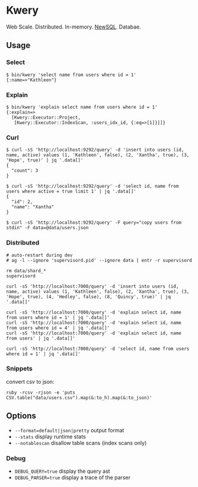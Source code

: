 # Kwery

Web Scale. Distributed. In-memory. [NewSQL](http://howfuckedismydatabase.com/nosql/). Databae.

## Usage

### Select

```
$ bin/kwery 'select name from users where id = 1'
{:name=>"Kathleen"}
```

### Explain

```
$ bin/kwery 'explain select name from users where id = 1'
{:explain=>
  [Kwery::Executor::Project,
   [Kwery::Executor::IndexScan, :users_idx_id, {:eq=>[1]}]]}
```

### Curl

```
$ curl -sS 'http://localhost:9292/query' -d 'insert into users (id, name, active) values (1, 'Kathleen', false), (2, 'Xantha', true), (3, 'Hope', true)' | jq '.data[]'
{
  "count": 3
}

$ curl -sS 'http://localhost:9292/query' -d 'select id, name from users where active = true limit 1' | jq '.data[]'
{
  "id": 2,
  "name": "Xantha"
}

$ curl -sS 'http://localhost:9292/query' -F query="copy users from stdin" -F data=@data/users.json
```

### Distributed

```
# auto-restart during dev
# ag -l --ignore 'supervisord.pid' --ignore data | entr -r supervisord

rm data/shard_*
supervisord

curl -sS 'http://localhost:7000/query' -d 'insert into users (id, name, active) values (1, 'Kathleen', false), (2, 'Xantha', true), (3, 'Hope', true), (4, 'Hedley', false), (8, 'Quincy', true)' | jq '.data[]'

curl -sS 'http://localhost:7000/query' -d 'explain select id, name from users where id = 1' | jq '.data[]'
curl -sS 'http://localhost:7000/query' -d 'explain select id, name from users where id = 4' | jq '.data[]'
curl -sS 'http://localhost:7000/query' -d 'explain select id, name from users' | jq '.data[]'

curl -sS 'http://localhost:7000/query' -d 'select id, name from users where id = 1' | jq '.data[]'
```

### Snippets

convert csv to json:

```
ruby -rcsv -rjson -e 'puts CSV.table("data/users.csv").map(&:to_h).map(&:to_json)'
```

## Options

* `--format=default|json|pretty` output format
* `--stats` display runtime stats
* `--notablescan` disallow table scans (index scans only)

### Debug

* `DEBUG_QUERY=true` display the query ast
* `DEBUG_PARSER=true` display a trace of the parser
